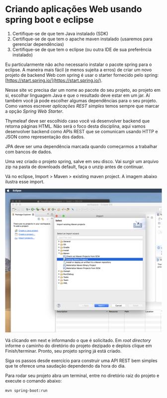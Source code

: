 # Criando aplicações Web usando spring boot e eclipse

1. Certifique-se de que tem Java instalado (SDK)
2. Certifique-se de que tem o apache maven instalado (usaremos para gerenciar dependências)
3. Certifique-se de que tem o eclipse (ou outra IDE de sua preferência instalado)

Eu particularmente não acho necessario instalar o pacote spring para o eclipse. A maneira mais fácil (e menos sujeita a erros) de criar um novo projeto de backend Web com spring é usar o starter fornecido pelo spring: [https://start.spring.io/](https://start.spring.io/).

Nesse site vc precisa dar um nome ao pacote do seu projeto, ao projeto em si, escolhar linguagem Java e que o resultado deve estar em um jar. Aí também você já pode escolher algumas dependências para o seu projeto. Como vamos escrever *aplicações REST simples* temos sempre que marcar a opção *Spring Web Starter*. 

Thymeleaf deve ser escolhido caso você vá desenvolver backend que retorna páginas HTML. Não será o foco desta disciplina, aqui vamos desenvolver backend como APIs REST que se comunicam usando HTTP e JSON como representação dos dados.

JPA deve ser uma dependência marcada quando começarmos a trabalhar com bancos de dados.

Uma vez criado o projeto spring, salve em seu disco. Vai surgir um arquivo zip na pasta de downloads default, faça o unzip antes de continuar. 

Vá no eclipse, Import > Maven > existing maven project. A imagem abaixo ilustra esse import.

![Importando o projeto spring criado no eclipse](imagens/importaMavenProject.png)

Vá clicando em next e informando o que é solicitado. Em _root directory_ informe o caminho do diretório do projeto dezipado e deplois clique em Finish/terminar. Pronto, seu projeto spring já está criado.

Siga os passos desde exercício para construir uma API REST bem simples que te oferece uma saudação dependendo da hora do dia.

Para rodar seu projeto abra um terminal, entre no diretório raiz do projeto e execute o comando abaixo:
````
mvn spring-boot:run
````
